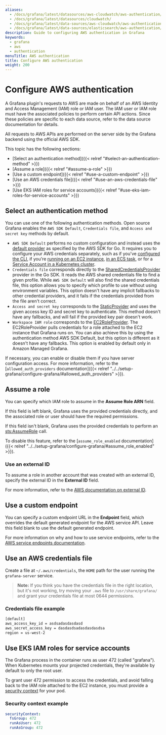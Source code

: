 ```yaml
---
aliases:
  - /docs/grafana/latest/datasources/aws-cloudwatch/aws-authentication/
  - /docs/grafana/latest/datasources/cloudwatch/
  - /docs/grafana/latest/data-sources/aws-cloudwatch/aws-authentication/
  - /docs/grafana/latest/data-sources/elasticsearch/aws-authentication/
description: Guide to configuring AWS authentication in Grafana
keywords:
  - grafana
  - aws
  - authentication
menuTitle: AWS authentication
title: Configure AWS authentication
weight: 200
---
```


# Configure AWS authentication

A Grafana plugin's requests to AWS are made on behalf of an AWS Identity and Access Management (IAM) role or IAM user.
The IAM user or IAM role must have the associated policies to perform certain API actions.
Since these policies are specific to each data source, refer to the data source documentation for details.

All requests to AWS APIs are performed on the server side by the Grafana backend using the official AWS SDK.

This topic has the following sections:

- [Select an authentication method]({{< relref "#select-an-authentication-method" >}})
- [Assume a role]({{< relref "#assume-a-role" >}})
- [Use a custom endpoint]({{< relref "#use-a-custom-endpoint" >}})
- [Use an AWS credentials file]({{< relref "#use-an-aws-credentials-file" >}})
- [Use EKS IAM roles for service accounts]({{< relref "#use-eks-iam-roles-for-service-accounts" >}})

## Select an authentication method

You can use one of the following authentication methods.
Open source Grafana enables the `AWS SDK Default`, `Credentials file`, and `Access and secret key` methods by default.

- `AWS SDK Default` performs no custom configuration and instead uses the [default provider](https://docs.aws.amazon.com/sdk-for-go/v1/developer-guide/configuring-sdk.html) as specified by the AWS SDK for Go.
  It requires you to configure your AWS credentials separately, such as if you've [configured the CLI](https://docs.aws.amazon.com/cli/latest/userguide/cli-configure-files.html), if you're [running on an EC2 instance](https://docs.aws.amazon.com/AWSEC2/latest/UserGuide/iam-roles-for-amazon-ec2.html), [in an ECS task](https://docs.aws.amazon.com/AmazonECS/latest/developerguide/task-iam-roles.html), or for a [Service Account in a Kubernetes cluster](https://docs.aws.amazon.com/eks/latest/userguide/iam-roles-for-service-accounts.html).
- `Credentials file` corresponds directly to the [SharedCredentialsProvider](https://docs.aws.amazon.com/sdk-for-go/api/aws/credentials/#SharedCredentialsProvider) provider in the Go SDK.
  It reads the AWS shared credentials file to find a given profile.
  While `AWS SDK Default` will also find the shared credentials file, this option allows you to specify which profile to use without using environment variables.
  This option doesn't have any implicit fallbacks to other credential providers, and it fails if the credentials provided from the file aren't correct.
- `Access and secret key` corresponds to the [StaticProvider](https://docs.aws.amazon.com/sdk-for-go/api/aws/credentials/#StaticProvider) and uses the given access key ID and secret key to authenticate.
  This method doesn't have any fallbacks, and will fail if the provided key pair doesn't work.
- `Workspace IAM role` corresponds to the [EC2RoleProvider](https://docs.aws.amazon.com/sdk-for-go/api/aws/credentials/ec2rolecreds/#EC2RoleProvider).
  The EC2RoleProvider pulls credentials for a role attached to the EC2 instance that Grafana runs on.
  You can also achieve this by using the authentication method AWS SDK Default, but this option is different as it doesn't have any fallbacks.
  This option is enabled by default only in Amazon Managed Grafana.

If necessary, you can enable or disable them if you have server configuration access.
For more information, refer to the [`allowed_auth_providers` documentation]({{< relref "../../setup-grafana/configure-grafana/#allowed_auth_providers" >}}).

## Assume a role

You can specify which IAM role to assume in the **Assume Role ARN** field.

If this field is left blank, Grafana uses the provided credentials directly, and the associated role or user should have the required permissions.

If this field isn't blank, Grafana uses the provided credentials to perform an [sts:AssumeRole](https://docs.aws.amazon.com/STS/latest/APIReference/API_AssumeRole.html) call.

To disable this feature, refer to the [`assume_role_enabled` documentation]({{< relref "../../setup-grafana/configure-grafana/#assume_role_enabled" >}}).

### Use an external ID

To assume a role in another account that was created with an external ID, specify the external ID in the **External ID** field.

For more information, refer to the [AWS documentation on external ID](https://docs.aws.amazon.com/IAM/latest/UserGuide/id_roles_create_for-user_externalid.html).

## Use a custom endpoint

You can specify a custom endpoint URL in the **Endpoint** field, which overrides the default generated endpoint for the AWS service API.
Leave this field blank to use the default generated endpoint.

For more information on why and how to use service endpoints, refer to the [AWS service endpoints documentation](https://docs.aws.amazon.com/general/latest/gr/rande.html).

## Use an AWS credentials file

Create a file at `~/.aws/credentials`, the `HOME` path for the user running the `grafana-server` service.

> **Note:** If you think you have the credentials file in the right location, but it's not working, try moving your `.aws` file to `/usr/share/grafana/` and grant your credentials file at most 0644 permissions.

### Credentials file example

```bash
[default]
aws_access_key_id = asdsadasdasdasd
aws_secret_access_key = dasdasdsadasdasdasdsa
region = us-west-2
```

## Use EKS IAM roles for service accounts

The Grafana process in the container runs as user 472 (called "grafana").
When Kubernetes mounts your projected credentials, they're available by default to only the root user.

To grant user 472 permission to access the credentials, and avoid falling back to the IAM role attached to the EC2 instance, you must provide a [security context](https://kubernetes.io/docs/tasks/configure-pod-container/security-context/) for your pod.

### Security context example

```yaml
securityContext:
  fsGroup: 472
  runAsUser: 472
  runAsGroup: 472
```

